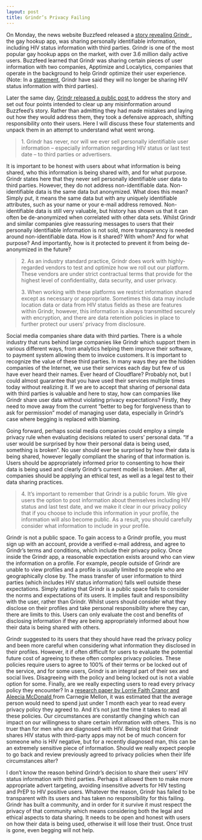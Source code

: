 ```yaml
---
layout: post
title: Grindr’s Privacy Failing
---
```


On Monday, the news website Buzzfeed released a <a href="https://www.buzzfeed.com/azeenghorayshi/grindr-hiv-status-privacy?utm_term=.tf3QKE28#.qx94xOp9"> story revealing Grindr </a>, the gay hookup app, was sharing personally identifiable information, including HIV status information with third parties.  Grindr is one of the most popular gay hookup apps on the market, with over 3.6 million daily active users. Buzzfeed learned that Grindr was sharing certain pieces of user information with two companies, Apptimize and Localytics, companies that operate in the background to help Grindr optimize their user experience. (Note: In a <a href="https://www.buzzfeed.com/azeenghorayshi/grindr-stopped-sharing-hiv-status?utm_term=.tiVpeoAO#.lfrVrD7q">statement</a>, Grindr have said they will no longer be sharing HIV status information with third parties).

Later the same day, <a href="https://grindr.tumblr.com/post/172528912083/heres-what-you-should-know-regarding-our-hiv">Grindr released a public post </a> to address the story and set out four points intended to clear up any misinformation around Buzzfeed’s story. Rather than admitting they had made mistakes and laying out how they would address them, they took a defensive approach, shifting responsibility onto their users. Here I will discuss these four statements and unpack them in an attempt to understand what went wrong.

<blockquote class="pullquote">
    <p>1. Grindr has never, nor will we ever sell personally identifiable user information – especially information regarding HIV status or last test date – to third parties or advertisers. </p>
</blockquote>

It is important to be honest with users about what information is being shared, who this information is being shared with, and for what purpose. Grindr states here that they never sell personally identifiable user data to third parties. However, they do not address non-identifiable data. Non-identifiable data is the same data but anonymized. What does this mean? Simply put, it means the same data but with any uniquely identifiable attributes, such as your name or your e-mail address removed. Non-identifiable data is still very valuable, but history has shown us that it can often be de-anonymized when correlated with other data sets. Whilst Grindr and similar companies give reassuring messages to users that their personally identifiable information is not sold, more transparency is needed around non-identifiable data. How is it shared? With whom? And for what purpose? And importantly, how is it protected to prevent it from being de-anonymized in the future?

<blockquote class="pullquote">
    <p>2. As an industry standard practice, Grindr does work with highly-regarded vendors to test and optimize how we roll out our platform. These vendors are under strict contractual terms that provide for the highest level of confidentiality, data security, and user privacy.</p>
	<p>3. When working with these platforms we restrict information shared except as necessary or appropriate. Sometimes this data may include location data or data from HIV status fields as these are features within Grindr, however, this information is always transmitted securely with encryption, and there are data retention policies in place to further protect our users’ privacy from disclosure.</p>
</blockquote>

Social media companies share data with third parties. There is a whole industry that runs behind large companies like Grindr which support them in various different ways, from analytics helping them improve their software, to payment system allowing them to invoice customers.  It is important to recognize the value of these third parties. In many ways they are the hidden companies of the Internet, we use their services each day but few of us have ever heard their names. Ever heard of Cloudflare? Probably not, but I could almost guarantee that you have used their services multiple times today without realizing it.  If we are to accept that sharing of personal data with third parties is valuable and here to stay, how can companies like Grindr share user data without violating privacy expectations? Firstly, they need to move away from the current “better to beg for forgiveness than to ask for permission” model of managing user data, especially in Grindr’s case where begging is replaced with blaming.

Going forward, perhaps social media companies could employ a simple privacy rule when evaluating decisions related to users’ personal data.  “If a user would be surprised by how their personal data is being used, something is broken”. No user should ever be surprised by how their data is being shared, however legally compliant the sharing of that information is. Users should be appropriately informed prior to consenting to how their data is being used and clearly Grindr’s current model is broken. After all, companies should be applying an ethical test, as well as a legal test to their data sharing practices.

<blockquote class="pullquote">
    <p>4. It’s important to remember that Grindr is a public forum. We give users the option to post information about themselves including HIV status and last test date, and we make it clear in our privacy policy that if you choose to include this information in your profile, the information will also become public. As a result, you should carefully consider what information to include in your profile.</p>
</blockquote>

Grindr is not a public space. To gain access to a Grindr profile, you must sign up with an account, provide a verified e-mail address, and agree to Grindr’s terms and conditions, which include their privacy policy. Once inside the Grindr app, a reasonable expectation exists around who can view the information on a profile. For example, people outside of Grindr are unable to view profiles and a profile is usually limited to people who are geographically close by. The mass transfer of user information to third parties (which includes HIV status information) falls well outside these expectations.  Simply stating that Grindr is a public space fails to consider the norms and expectations of its users. It implies fault and responsibility with the user, rather than Grindr. Whilst users should consider what they disclose on their profiles and take personal responsibility where they can, there are limits to this. Users can only evaluate the cost and benefits of disclosing information if they are being appropriately informed about how their data is being shared with others.

Grindr suggested to its users that they should have read the privacy policy and been more careful when considering what information they disclosed in their profiles. However, it if often difficult for users to evaluate the potential future cost of agreeing to these often complex privacy policies. These policies require users to agree to 100% of their terms or be locked out of the service, and for some users, Grindr is an integral part of their sex and social lives. Disagreeing with the policy and being locked out is not a viable option for some. Finally, are we really expecting users to read every privacy policy they encounter? In a <a href="http://heinonline.org/HOL/P?h=hein.journals/isjlpsoc4&i=563">research paper by Lorrie Faith Cranor and Aleecia McDonald </a> from Carnegie Mellon, it was estimated that the average person would need to spend just under 1 month each year to read every privacy policy they agreed to. And it’s not just the time it takes to read all these policies. Our circumstances are constantly changing which can impact on our willingness to share certain information with others.  This is no truer than for men who are diagnosed with HIV. Being told that Grindr shares HIV status with third-party apps may not be of much concern for someone who is HIV negative, but for a recently diagnosed man, this can be an extremely sensitive piece of information. Should we really expect people to go back and review previously agreed to privacy policies when their life circumstances alter?

I don’t know the reason behind Grindr’s decision to share their users’ HIV status information with third parties. Perhaps it allowed them to make more appropriate advert targeting, avoiding insensitive adverts for HIV testing and PrEP to HIV positive users.  Whatever the reason, Grindr has failed to be transparent with its users and has taken no responsibility for this failing. Grindr has built a community, and in order for it survive it must respect the privacy of that community which means considering both the legal and ethical aspects to data sharing. It needs to be open and honest with users on how their data is being used, otherwise it will lose their trust. Once trust is gone, even begging will not help.